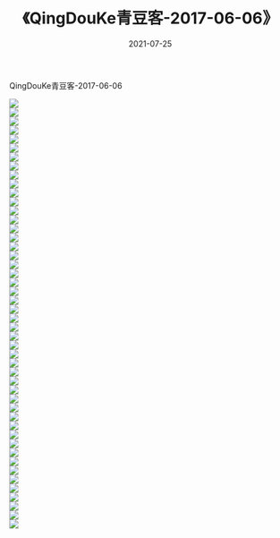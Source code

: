 ﻿---
layout: post
title:  《QingDouKe青豆客-2017-06-06》
date:   2021-07-25
img: http://img.660000.xyz/Sharelink/网络美图/2021/QingDouKe青豆客-2017-06-06/000.jpg
categories: [美女, 清纯, 唯美]
---

QingDouKe青豆客-2017-06-06

  ![](http://img.660000.xyz/Sharelink/网络美图/2021/QingDouKe青豆客-2017-06-06/001.jpg) <br> ![](http://img.660000.xyz/Sharelink/网络美图/2021/QingDouKe青豆客-2017-06-06/002.jpg) <br> ![](http://img.660000.xyz/Sharelink/网络美图/2021/QingDouKe青豆客-2017-06-06/003.jpg) <br> ![](http://img.660000.xyz/Sharelink/网络美图/2021/QingDouKe青豆客-2017-06-06/004.jpg) <br> ![](http://img.660000.xyz/Sharelink/网络美图/2021/QingDouKe青豆客-2017-06-06/005.jpg) <br> ![](http://img.660000.xyz/Sharelink/网络美图/2021/QingDouKe青豆客-2017-06-06/006.jpg) <br> ![](http://img.660000.xyz/Sharelink/网络美图/2021/QingDouKe青豆客-2017-06-06/007.jpg) <br> ![](http://img.660000.xyz/Sharelink/网络美图/2021/QingDouKe青豆客-2017-06-06/008.jpg) <br> ![](http://img.660000.xyz/Sharelink/网络美图/2021/QingDouKe青豆客-2017-06-06/009.jpg) <br> ![](http://img.660000.xyz/Sharelink/网络美图/2021/QingDouKe青豆客-2017-06-06/010.jpg) <br> ![](http://img.660000.xyz/Sharelink/网络美图/2021/QingDouKe青豆客-2017-06-06/011.jpg) <br> ![](http://img.660000.xyz/Sharelink/网络美图/2021/QingDouKe青豆客-2017-06-06/012.jpg) <br> ![](http://img.660000.xyz/Sharelink/网络美图/2021/QingDouKe青豆客-2017-06-06/013.jpg) <br> ![](http://img.660000.xyz/Sharelink/网络美图/2021/QingDouKe青豆客-2017-06-06/014.jpg) <br> ![](http://img.660000.xyz/Sharelink/网络美图/2021/QingDouKe青豆客-2017-06-06/015.jpg) <br> ![](http://img.660000.xyz/Sharelink/网络美图/2021/QingDouKe青豆客-2017-06-06/016.jpg) <br> ![](http://img.660000.xyz/Sharelink/网络美图/2021/QingDouKe青豆客-2017-06-06/017.jpg) <br> ![](http://img.660000.xyz/Sharelink/网络美图/2021/QingDouKe青豆客-2017-06-06/018.jpg) <br> ![](http://img.660000.xyz/Sharelink/网络美图/2021/QingDouKe青豆客-2017-06-06/019.jpg) <br> ![](http://img.660000.xyz/Sharelink/网络美图/2021/QingDouKe青豆客-2017-06-06/020.jpg) <br> ![](http://img.660000.xyz/Sharelink/网络美图/2021/QingDouKe青豆客-2017-06-06/021.jpg) <br> ![](http://img.660000.xyz/Sharelink/网络美图/2021/QingDouKe青豆客-2017-06-06/022.jpg) <br> ![](http://img.660000.xyz/Sharelink/网络美图/2021/QingDouKe青豆客-2017-06-06/023.jpg) <br> ![](http://img.660000.xyz/Sharelink/网络美图/2021/QingDouKe青豆客-2017-06-06/024.jpg) <br> ![](http://img.660000.xyz/Sharelink/网络美图/2021/QingDouKe青豆客-2017-06-06/025.jpg) <br> ![](http://img.660000.xyz/Sharelink/网络美图/2021/QingDouKe青豆客-2017-06-06/026.jpg) <br> ![](http://img.660000.xyz/Sharelink/网络美图/2021/QingDouKe青豆客-2017-06-06/027.jpg) <br> ![](http://img.660000.xyz/Sharelink/网络美图/2021/QingDouKe青豆客-2017-06-06/028.jpg) <br> ![](http://img.660000.xyz/Sharelink/网络美图/2021/QingDouKe青豆客-2017-06-06/029.jpg) <br> ![](http://img.660000.xyz/Sharelink/网络美图/2021/QingDouKe青豆客-2017-06-06/030.jpg) <br> ![](http://img.660000.xyz/Sharelink/网络美图/2021/QingDouKe青豆客-2017-06-06/031.jpg) <br> ![](http://img.660000.xyz/Sharelink/网络美图/2021/QingDouKe青豆客-2017-06-06/032.jpg) <br> ![](http://img.660000.xyz/Sharelink/网络美图/2021/QingDouKe青豆客-2017-06-06/033.jpg) <br> ![](http://img.660000.xyz/Sharelink/网络美图/2021/QingDouKe青豆客-2017-06-06/034.jpg) <br> ![](http://img.660000.xyz/Sharelink/网络美图/2021/QingDouKe青豆客-2017-06-06/035.jpg) <br> ![](http://img.660000.xyz/Sharelink/网络美图/2021/QingDouKe青豆客-2017-06-06/036.jpg) <br> ![](http://img.660000.xyz/Sharelink/网络美图/2021/QingDouKe青豆客-2017-06-06/037.jpg) <br> ![](http://img.660000.xyz/Sharelink/网络美图/2021/QingDouKe青豆客-2017-06-06/038.jpg) <br> ![](http://img.660000.xyz/Sharelink/网络美图/2021/QingDouKe青豆客-2017-06-06/039.jpg) <br> ![](http://img.660000.xyz/Sharelink/网络美图/2021/QingDouKe青豆客-2017-06-06/040.jpg) <br> ![](http://img.660000.xyz/Sharelink/网络美图/2021/QingDouKe青豆客-2017-06-06/041.jpg) <br> ![](http://img.660000.xyz/Sharelink/网络美图/2021/QingDouKe青豆客-2017-06-06/042.jpg) <br> ![](http://img.660000.xyz/Sharelink/网络美图/2021/QingDouKe青豆客-2017-06-06/043.jpg) <br> ![](http://img.660000.xyz/Sharelink/网络美图/2021/QingDouKe青豆客-2017-06-06/044.jpg) <br> ![](http://img.660000.xyz/Sharelink/网络美图/2021/QingDouKe青豆客-2017-06-06/045.jpg) <br> ![](http://img.660000.xyz/Sharelink/网络美图/2021/QingDouKe青豆客-2017-06-06/046.jpg) <br> ![](http://img.660000.xyz/Sharelink/网络美图/2021/QingDouKe青豆客-2017-06-06/047.jpg) <br> ![](http://img.660000.xyz/Sharelink/网络美图/2021/QingDouKe青豆客-2017-06-06/048.jpg) <br>